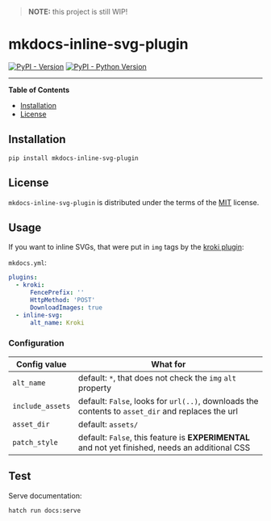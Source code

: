 > **NOTE:** this project is still WIP!

# mkdocs-inline-svg-plugin

[![PyPI - Version](https://img.shields.io/pypi/v/mkdocs-inline-svg-plugin.svg)](https://pypi.org/project/mkdocs-inline-svg-plugin)
[![PyPI - Python Version](https://img.shields.io/pypi/pyversions/mkdocs-inline-svg-plugin.svg)](https://pypi.org/project/mkdocs-inline-svg-plugin)

-----

**Table of Contents**

- [Installation](#installation)
- [License](#license)

## Installation

```console
pip install mkdocs-inline-svg-plugin
```

## License

`mkdocs-inline-svg-plugin` is distributed under the terms of the [MIT](https://spdx.org/licenses/MIT.html) license.

## Usage

If you want to inline SVGs, that were put in `img` tags by the [kroki plugin](https://github.com/AVATEAM-IT-SYSTEMHAUS/mkdocs-kroki-plugin):

`mkdocs.yml`:
```yaml
plugins:
  - kroki:
      FencePrefix: ''
      HttpMethod: 'POST'
      DownloadImages: true
  - inline-svg:
      alt_name: Kroki
```

### Configuration

| Config value | What for |
|---|---|
| `alt_name` | default: `*`, that does not check the `img` `alt` property |
| `include_assets` | default: `False`, looks for `url(..)`, downloads the contents to `asset_dir` and replaces the url |
| `asset_dir` | default: `assets/` |
| `patch_style` | default: `False`, this feature is **EXPERIMENTAL** and not yet finished, needs an additional CSS |

## Test

Serve documentation:
```sh
hatch run docs:serve
```
